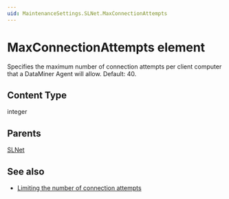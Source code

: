 ```yaml
---
uid: MaintenanceSettings.SLNet.MaxConnectionAttempts
---
```


# MaxConnectionAttempts element

Specifies the maximum number of connection attempts per client computer that a DataMiner Agent will allow. Default: 40.

## Content Type

integer

## Parents

[SLNet](xref:MaintenanceSettings.SLNet)

## See also

- [Limiting the number of connection attempts](xref:Configuration_of_DataMiner_processes#limiting-the-number-of-connection-attempts)
